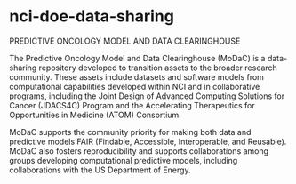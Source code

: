 # nci-doe-data-sharing
PREDICTIVE ONCOLOGY MODEL AND DATA CLEARINGHOUSE

The Predictive Oncology Model and Data Clearinghouse (MoDaC) is a data-sharing repository developed to transition assets to the broader research community. These assets include datasets and software models from computational capabilities developed within NCI and in collaborative programs, including the Joint Design of Advanced Computing Solutions for Cancer (JDACS4C) Program and the Accelerating Therapeutics for Opportunities in Medicine (ATOM) Consortium. 

MoDaC supports the community priority for making both data and predictive models FAIR (Findable, Accessible, Interoperable, and Reusable). MoDaC also fosters reproducibility and supports collaborations among groups developing computational predictive models, including collaborations with the US Department of Energy.